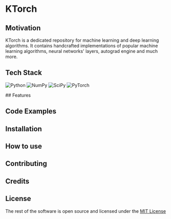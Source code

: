 # KTorch
## Motivation

KTorch is a dedicated repository for machine learning and deep learning algorithms. It contains handcrafted implementations of popular machine learning algorithms, neural networks' layers, autograd engine and much more.

## Tech Stack
<div align="center>
  
[![Python](https://img.shields.io/badge/python-3670A0?style=for-the-badge&logo=python&logoColor=ffdd54)](https://www.python.org/)
![NumPy](https://img.shields.io/badge/numpy-%23013243.svg?style=for-the-badge&logo=numpy&logoColor=white)
![SciPy](https://img.shields.io/badge/SciPy-%230C55A5.svg?style=for-the-badge&logo=scipy&logoColor=%white)
![PyTorch](https://img.shields.io/badge/PyTorch-%23EE4C2C.svg?style=for-the-badge&logo=PyTorch&logoColor=white)
  
</div>
## Features

## Code Examples

## Installation

## How to use

## Contributing

## Credits

## License
The rest of the software is open source and licensed under the [MIT License](https://opensource.org/license/mit/)
